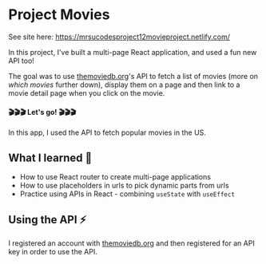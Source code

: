 # Project Movies 

See site here: https://mrsucodesproject12movieproject.netlify.com/

In this project, I've built a multi-page React application, and used a fun new API too!

The goal was to use [themoviedb.org](https://www.themoviedb.org/)'s API to fetch a list of movies (more on _which movies_ further down), display them on a page and then link to a movie detail page when you click on the movie.


#### :clapper::clapper::clapper: Let's go! :clapper::clapper::clapper:

In this app, I used the API to fetch popular movies in the US.

## What I learned 🧠

* How to use React router to create multi-page applications
* How to use placeholders in urls to pick dynamic parts from urls
* Practice using APIs in React - combining `useState` with `useEffect`

## Using the API ⚡️ 

I registered an account with [themoviedb.org](https://www.themoviedb.org/) and then registered for an API key in order to use the API. 




